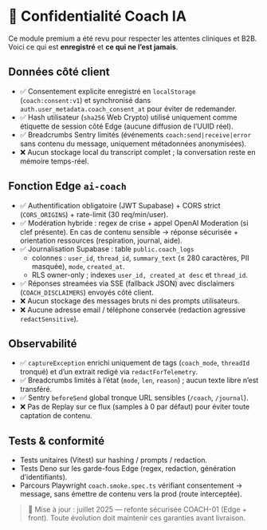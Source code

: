 # 🔐 Confidentialité Coach IA

Ce module premium a été revu pour respecter les attentes cliniques et B2B. Voici ce qui est **enregistré** et **ce qui ne l’est jamais**.

## Données côté client
- ✅ Consentement explicite enregistré en `localStorage` (`coach:consent:v1`) et synchronisé dans `auth.user_metadata.coach_consent_at` pour éviter de redemander.
- ✅ Hash utilisateur (`sha256` Web Crypto) utilisé uniquement comme étiquette de session côté Edge (aucune diffusion de l’UUID réel).
- ✅ Breadcrumbs Sentry limités (événements `coach:send|receive|error` sans contenu du message, uniquement métadonnées anonymisées).
- ❌ Aucun stockage local du transcript complet ; la conversation reste en mémoire temps-réel.

## Fonction Edge `ai-coach`
- ✅ Authentification obligatoire (JWT Supabase) + CORS strict (`CORS_ORIGINS`) + rate-limit (30 req/min/user).
- ✅ Modération hybride : regex de crise + appel OpenAI Moderation (si clef présente). En cas de contenu sensible → réponse sécurisée + orientation ressources (respiration, journal, aide).
- ✅ Journalisation Supabase : table `public.coach_logs`
  - colonnes : `user_id`, `thread_id`, `summary_text` (≤ 280 caractères, PII masquée), `mode`, `created_at`.
  - RLS owner-only ; indexes `user_id, created_at desc` et `thread_id`.
- ✅ Réponses streamées via SSE (fallback JSON) avec disclaimers (`COACH_DISCLAIMERS`) envoyés côté client.
- ❌ Aucun stockage des messages bruts ni des prompts utilisateurs.
- ❌ Aucune adresse email / téléphone conservée (redaction agressive `redactSensitive`).

## Observabilité
- ✅ `captureException` enrichi uniquement de tags (`coach_mode`, `threadId` tronqué) et d’un extrait redigé via `redactForTelemetry`.
- ✅ Breadcrumbs limités à l’état (`mode`, `len`, `reason`) ; aucun texte libre n’est transféré.
- ✅ Sentry `beforeSend` global tronque URL sensibles (`/coach`, `/journal`).
- ❌ Pas de Replay sur ce flux (samples à 0 par défaut) pour éviter toute captation de contenu.

## Tests & conformité
- Tests unitaires (Vitest) sur hashing / prompts / redaction.
- Tests Deno sur les garde-fous Edge (regex, redaction, génération d’identifiants).
- Parcours Playwright `coach.smoke.spec.ts` vérifiant consentement → message, sans émettre de contenu vers la prod (route interceptée).

> 🔄 Mise à jour : juillet 2025 — refonte sécurisée COACH-01 (Edge + front). Toute évolution doit maintenir ces garanties avant livraison.
